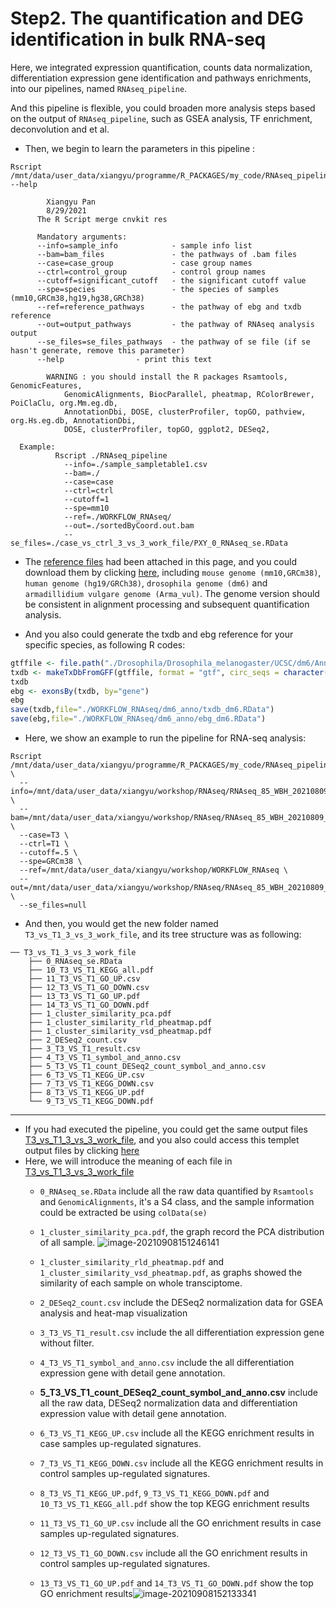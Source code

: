 # Step2. The quantification and DEG identification in bulk RNA-seq

Here, we integrated expression quantification, counts data normalization, differentiation expression gene identification and pathways enrichments, into our pipelines, named ```RNAseq_pipeline```.

And this pipeline is flexible, you could broaden more analysis steps based on the output of ```RNAseq_pipeline```, such as GSEA analysis, TF enrichment, deconvolution and et al. 

- Then, we begin to learn the parameters in this pipeline :

~~~shell
Rscript /mnt/data/user_data/xiangyu/programme/R_PACKAGES/my_code/RNAseq_pipeline --help

        Xiangyu Pan
        8/29/2021
      The R Script merge cnvkit res

      Mandatory arguments:
      --info=sample_info            - sample info list
      --bam=bam_files               - the pathways of .bam files
      --case=case_group             - case group names
      --ctrl=control_group          - control group names
      --cutoff=significant_cutoff   - the significant cutoff value
      --spe=species                 - the species of samples (mm10,GRCm38,hg19,hg38,GRCh38)
      --ref=reference_pathways      - the pathway of ebg and txdb reference
      --out=output_pathways         - the pathway of RNAseq analysis output
      --se_files=se_files_pathways  - the pathway of se file (if se hasn't generate, remove this parameter)
      --help                - print this text

        WARNING : you should install the R packages Rsamtools, GenomicFeatures,
            GenomicAlignments, BiocParallel, pheatmap, RColorBrewer, PoiClaClu, org.Mm.eg.db,
            AnnotationDbi, DOSE, clusterProfiler, topGO, pathview, org.Hs.eg.db, AnnotationDbi,
            DOSE, clusterProfiler, topGO, ggplot2, DESeq2,

  Example:
          Rscript ./RNAseq_pipeline
            --info=./sample_sampletable1.csv
            --bam=./
            --case=case
            --ctrl=ctrl
            --cutoff=1
            --spe=mm10
            --ref=./WORKFLOW_RNAseq/
            --out=./sortedByCoord.out.bam
            --se_files=./case_vs_ctrl_3_vs_3_work_file/PXY_0_RNAseq_se.RData
~~~

- The [reference files](WORKFLOW_RNAseq) had been attached in this page, and you could download them by clicking [here](WORKFLOW_RNAseq), including ```mouse genome (mm10,GRCm38)```, ```human genome (hg19/GRCh38)```, ```drosophila genome (dm6)``` and ```armadillidium vulgare genome (Arma_vul)```. The genome version should be consistent in alignment processing and subsequent quantification analysis. 

- And you also could generate the txdb and ebg reference for your specific species, as following R codes:

~~~R
gtffile <- file.path("./Drosophila/Drosophila_melanogaster/UCSC/dm6/Annotation/Genes","genes.gtf")
txdb <- makeTxDbFromGFF(gtffile, format = "gtf", circ_seqs = character())
txdb
ebg <- exonsBy(txdb, by="gene")
ebg
save(txdb,file="./WORKFLOW_RNAseq/dm6_anno/txdb_dm6.RData")
save(ebg,file="./WORKFLOW_RNAseq/dm6_anno/ebg_dm6.RData")
~~~

- Here, we show an example to run the pipeline for RNA-seq analysis:

~~~shell
Rscript /mnt/data/user_data/xiangyu/programme/R_PACKAGES/my_code/RNAseq_pipeline \
  --info=/mnt/data/user_data/xiangyu/workshop/RNAseq/RNAseq_85_WBH_20210809_9samples/sortedByCoord.out.bam/sample_sampletable1.csv \
  --bam=/mnt/data/user_data/xiangyu/workshop/RNAseq/RNAseq_85_WBH_20210809_9samples/GRCm38_version \
  --case=T3 \
  --ctrl=T1 \
  --cutoff=.5 \
  --spe=GRCm38 \
  --ref=/mnt/data/user_data/xiangyu/workshop/WORKFLOW_RNAseq \
  --out=/mnt/data/user_data/xiangyu/workshop/RNAseq/RNAseq_85_WBH_20210809_9samples/GRCm38_version/ \
  --se_files=null
~~~

- And then, you would get the new folder named `T3_vs_T1_3_vs_3_work_file`, and its tree structure was as following:

~~~shell
── T3_vs_T1_3_vs_3_work_file
    ├── 0_RNAseq_se.RData
    ├── 10_T3_VS_T1_KEGG_all.pdf
    ├── 11_T3_VS_T1_GO_UP.csv
    ├── 12_T3_VS_T1_GO_DOWN.csv
    ├── 13_T3_VS_T1_GO_UP.pdf
    ├── 14_T3_VS_T1_GO_DOWN.pdf
    ├── 1_cluster_similarity_pca.pdf
    ├── 1_cluster_similarity_rld_pheatmap.pdf
    ├── 1_cluster_similarity_vsd_pheatmap.pdf
    ├── 2_DESeq2_count.csv
    ├── 3_T3_VS_T1_result.csv
    ├── 4_T3_VS_T1_symbol_and_anno.csv
    ├── 5_T3_VS_T1_count_DESeq2_count_symbol_and_anno.csv
    ├── 6_T3_VS_T1_KEGG_UP.csv
    ├── 7_T3_VS_T1_KEGG_DOWN.csv
    ├── 8_T3_VS_T1_KEGG_UP.pdf
    └── 9_T3_VS_T1_KEGG_DOWN.pdf
~~~

---

- If you had executed the pipeline, you could get the same output files  [T3_vs_T1_3_vs_3_work_file](T3_vs_T1_3_vs_3_work_file), and you also could access this templet output files by clicking [here](T3_vs_T1_3_vs_3_work_file)
- Here, we will introduce the meaning of each file in [T3_vs_T1_3_vs_3_work_file](T3_vs_T1_3_vs_3_work_file) 
  - `0_RNAseq_se.RData` include all the raw data quantified by `Rsamtools` and `GenomicAlignments`, it's a S4 class, and the sample information could be extracted be using `colData(se)`
  
  - `1_cluster_similarity_pca.pdf`, the graph record the PCA distribution of all sample. ![image-20210908151246141](D:\github_clone\Pipeline-of-transcriptome\step2.assets\image-20210908151246141.png)
  
  - `1_cluster_similarity_rld_pheatmap.pdf` and `1_cluster_similarity_vsd_pheatmap.pdf`, as graphs showed the similarity of each sample on whole transciptome.
  
  - `2_DESeq2_count.csv` include the DESeq2 normalization data for GSEA analysis and heat-map visualization
  
  - `3_T3_VS_T1_result.csv` include the all differentiation expression gene without filter. 
  
  - `4_T3_VS_T1_symbol_and_anno.csv` include the all differentiation expression gene with detail gene annotation. 
  
  - **5_T3_VS_T1_count_DESeq2_count_symbol_and_anno.csv** include all the raw data, DESeq2 normalization data and  differentiation expression value with detail gene annotation.
  
  - `6_T3_VS_T1_KEGG_UP.csv` include all the KEGG enrichment results in case samples up-regulated signatures. 
  
  - `7_T3_VS_T1_KEGG_DOWN.csv` include all the KEGG enrichment results in control samples up-regulated signatures. 
  
  - `8_T3_VS_T1_KEGG_UP.pdf`, `9_T3_VS_T1_KEGG_DOWN.pdf` and `10_T3_VS_T1_KEGG_all.pdf` show the top KEGG enrichment results
  
  - `11_T3_VS_T1_GO_UP.csv`  include all the GO enrichment results in case samples up-regulated signatures. 
  
  - `12_T3_VS_T1_GO_DOWN.csv` include all the GO enrichment results in control samples up-regulated signatures. 
  
  - `13_T3_VS_T1_GO_UP.pdf` and `14_T3_VS_T1_GO_DOWN.pdf` show the top GO enrichment results![image-20210908152133341](D:\github_clone\Pipeline-of-transcriptome\step2.assets\image-20210908152133341.png)
  
    

 
